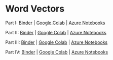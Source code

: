 Word Vectors
============

Part I: <a href="https://mybinder.org/v2/gh/versae/word_vectors_dh2018/master?filepath=dh2018_workshop_wordvectors_part1.ipynb" rel="nofollow">Binder</a> | <a href="https://colab.research.google.com/github/versae/word_vectors_dh2018/blob/master/dh2018_workshop_wordvectors_part1.ipynb" rel="nofollow">Google Colab</a> | <a href="https://notebooks.azure.com/import/gh/versae/word_vectors_dh2018">Azure Notebooks</a>

Part II: <a href="https://mybinder.org/v2/gh/versae/word_vectors_dh2018/master?filepath=dh2018_workshop_wordvectors_part2.ipynb" rel="nofollow">Binder</a> | <a href="https://colab.research.google.com/github/versae/word_vectors_dh2018/blob/master/dh2018_workshop_wordvectors_part2.ipynb" rel="nofollow">Google Colab</a> | <a href="https://notebooks.azure.com/import/gh/versae/word_vectors_dh2018">Azure Notebooks</a>

Part III: <a href="https://mybinder.org/v2/gh/versae/word_vectors_dh2018/master?filepath=dh2018_workshop_wordvectors_part3.ipynb" rel="nofollow">Binder</a> | <a href="https://colab.research.google.com/github/versae/word_vectors_dh2018/blob/master/dh2018_workshop_wordvectors_part3.ipynb" rel="nofollow">Google Colab</a> | <a href="https://notebooks.azure.com/import/gh/versae/word_vectors_dh2018">Azure Notebooks</a>


Part IV: <a href="https://mybinder.org/v2/gh/versae/word_vectors_dh2018/master?filepath=dh2018_workshop_wordvectors_part4.ipynb" rel="nofollow">Binder</a> | <a href="https://colab.research.google.com/github/versae/word_vectors_dh2018/blob/master/dh2018_workshop_wordvectors_part4.ipynb" rel="nofollow">Google Colab</a> | <a href="https://notebooks.azure.com/import/gh/versae/word_vectors_dh2018">Azure Notebooks</a>